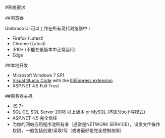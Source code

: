 #系统要求

##浏览器

Umbraco UI 可以工作在所有现代浏览器中：

* Firefox (Latest)
* Chrome (Latest)
* IE10+ (不能在低版本中正常运行)
* Edge

##本地开发
* Microsoft Windows 7 SP1
* [Visual Studio Code](https://code.visualstudio.com/) with the [IISExpress extension](https://marketplace.visualstudio.com/items?itemName=warren-buckley.iis-express)
* ASP.NET 4.5 Full-Trust

##服务器主机
* IIS 7+
* SQL CE, SQL Server 2008 以上版本 or MySQL (不区分大小写模式)
* ASP.NET 4.5 完全信任
* 为你的网站应用程序池所有者（通常是NETWORK SERVICE），设置文件操作权限，一般包括创建/读取/写（或者最好是完全控制权限）
